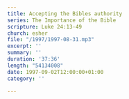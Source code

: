 ```yaml
---
title: Accepting the Bibles authority
series: The Importance of the Bible
scripture: Luke 24:13-49
church: esher
file: "/1997/1997-08-31.mp3"
excerpt: ''
summary: ''
duration: '37:36'
length: "54134008"
date: 1997-09-02T12:00:00+01:00
category: ''

---
```

